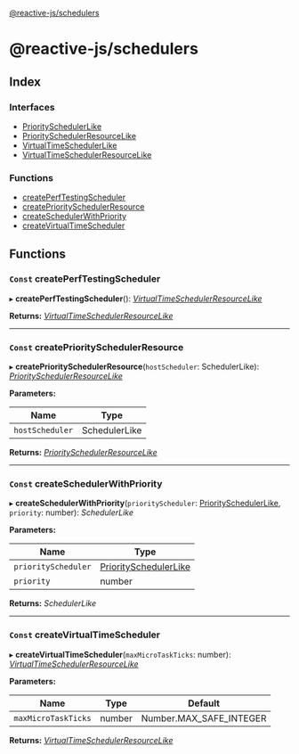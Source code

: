[@reactive-js/schedulers](README.md)

# @reactive-js/schedulers

## Index

### Interfaces

* [PrioritySchedulerLike](interfaces/priorityschedulerlike.md)
* [PrioritySchedulerResourceLike](interfaces/priorityschedulerresourcelike.md)
* [VirtualTimeSchedulerLike](interfaces/virtualtimeschedulerlike.md)
* [VirtualTimeSchedulerResourceLike](interfaces/virtualtimeschedulerresourcelike.md)

### Functions

* [createPerfTestingScheduler](README.md#const-createperftestingscheduler)
* [createPrioritySchedulerResource](README.md#const-createpriorityschedulerresource)
* [createSchedulerWithPriority](README.md#const-createschedulerwithpriority)
* [createVirtualTimeScheduler](README.md#const-createvirtualtimescheduler)

## Functions

### `Const` createPerfTestingScheduler

▸ **createPerfTestingScheduler**(): *[VirtualTimeSchedulerResourceLike](interfaces/virtualtimeschedulerresourcelike.md)*

**Returns:** *[VirtualTimeSchedulerResourceLike](interfaces/virtualtimeschedulerresourcelike.md)*

___

### `Const` createPrioritySchedulerResource

▸ **createPrioritySchedulerResource**(`hostScheduler`: SchedulerLike): *[PrioritySchedulerResourceLike](interfaces/priorityschedulerresourcelike.md)*

**Parameters:**

Name | Type |
------ | ------ |
`hostScheduler` | SchedulerLike |

**Returns:** *[PrioritySchedulerResourceLike](interfaces/priorityschedulerresourcelike.md)*

___

### `Const` createSchedulerWithPriority

▸ **createSchedulerWithPriority**(`priorityScheduler`: [PrioritySchedulerLike](interfaces/priorityschedulerlike.md), `priority`: number): *SchedulerLike*

**Parameters:**

Name | Type |
------ | ------ |
`priorityScheduler` | [PrioritySchedulerLike](interfaces/priorityschedulerlike.md) |
`priority` | number |

**Returns:** *SchedulerLike*

___

### `Const` createVirtualTimeScheduler

▸ **createVirtualTimeScheduler**(`maxMicroTaskTicks`: number): *[VirtualTimeSchedulerResourceLike](interfaces/virtualtimeschedulerresourcelike.md)*

**Parameters:**

Name | Type | Default |
------ | ------ | ------ |
`maxMicroTaskTicks` | number |  Number.MAX_SAFE_INTEGER |

**Returns:** *[VirtualTimeSchedulerResourceLike](interfaces/virtualtimeschedulerresourcelike.md)*
